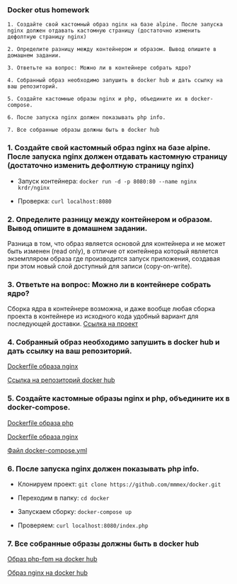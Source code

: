 ### Docker otus homework

```
1. Создайте свой кастомный образ nginx на базе alpine. После запуска nginx должен отдавать кастомную страницу (достаточно изменить дефолтную страницу nginx)

2. Определите разницу между контейнером и образом. Вывод опишите в домашнем задании.

3. Ответьте на вопрос: Можно ли в контейнере собрать ядро?

4. Собранный образ необходимо запушить в docker hub и дать ссылку на ваш репозиторий.

5. Создайте кастомные образы nginx и php, объедините их в docker-compose.

6. После запуска nginx должен показывать php info.

7. Все собранные образы должны быть в docker hub
```

### 1. Создайте свой кастомный образ nginx на базе alpine. После запуска nginx должен отдавать кастомную страницу (достаточно изменить дефолтную страницу nginx)

* Запуск контейнера: `docker run -d -p 8080:80 --name nginx krdr/nginx`

* Проверка: `curl localhost:8080`

### 2. Определите разницу между контейнером и образом. Вывод опишите в домашнем задании.

Разница в том, что образ является основой для контейнера и не может быть изменен (read only), в отличие от контейнера который является экземпляром образа где производится запуск приложения, создавая при этом новый слой доступный для записи (copy-on-write).

### 3. Ответьте на вопрос: Можно ли в контейнере собрать ядро?

Сборка ядра в контейнере возможна, и даже вообще любая сборка проекта в контейнере из исходного кода удобный вариант для последующей доставки. [Ссылка на проект](https://github.com/a13xp0p0v/kernel-build-containers)

### 4. Собранный образ необходимо запушить в docker hub и дать ссылку на ваш репозиторий.

[Dockerfile образа nginx](docker/nginx/Dockerfile)

[Ссылка на репозиторий docker hub](https://hub.docker.com/r/krdr/nginx)

### 5. Создайте кастомные образы nginx и php, объедините их в docker-compose.

[Dockerfile образа php](docker/php-fpm/Dockerfile)

[Dockerfile образа nginx](docker/nginx/Dockerfile)

[Файл docker-compose.yml](docker-compose.yml)

### 6. После запуска nginx должен показывать php info.

* Клонируем проект: `git clone https://github.com/mmmex/docker.git`

* Переходим в папку: `cd docker`

* Запускаем сборку: `docker-compose up`

* Проверяем: `curl localhost:8080/index.php`

### 7. Все собранные образы должны быть в docker hub

[Образ php-fpm на docker hub](https://hub.docker.com/r/krdr/php-fpm)

[Образ nginx на docker hub](https://hub.docker.com/r/krdr/nginx)